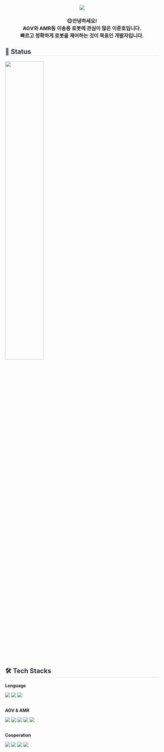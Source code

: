 <div align= "center">
  <img src="https://capsule-render.vercel.app/api?type=soft&color=auto&height=120&text=SMART%20하고싶은%20이준호입니다.&animation=fadeIn&fontColor=ffffff&fontSize=50" />
</div>

<div align="center">
 <h3> 😊안녕하세요! <br> 
  AGV와 AMR등 이송용 로봇에 관심이 많은 이준호입니다. <br>
  빠르고 정확하게 로봇을 제어하는 것이 목표인 개발자입니다.
 </h3>
</div>

<div style="text-align: left;"> 
  <h2 style="border-bottom: 1px solid #d8dee4; color: #282d33;"> 🏅 Status </h2>
  <img src="https://github-readme-stats.vercel.app/api/top-langs/?username=LJH5&layout=compact" width=50%>
</div>
<div style="text-align: left;"> 
  <div style="font-weight: 700; font-size: 15px; text-align: left; color: #282d33;">  </div> 
</div>
<div style="text-align: left;">
  <h2 style="border-bottom: 1px solid #d8dee4; color: #282d33;"> 🛠️ Tech Stacks </h2>
  <div style="margin: ; text-align: left;" "text-align: left;">
    <!-- Lenguage -->
    <p><strong>Lenguage</strong></p>
    <img src="https://img.shields.io/badge/C-6DB33F?style=for-the-badge&logo=C&logoColor=white">
    <img src="https://img.shields.io/badge/Python-3776AB?style=for-the-badge&logo=Python&logoColor=white">
    <img src="https://img.shields.io/badge/C++-00599C?style=for-the-badge&logo=C%2B%2B&logoColor=white">
    <br/><br/>
    <!-- AGV & AMR -->
    <p><strong>AGV & AMR</strong></p>
    <img src="https://img.shields.io/badge/ros2-%2322314E.svg?&style=for-the-badge&logo=ros&logoColor=white" />
    <img src="https://img.shields.io/badge/STM32-03234B?style=for-the-badge&logo=stmicroelectronics&logoColor=white">
    <img src="https://img.shields.io/badge/Linux-FCC624?style=for-the-badge&logo=Linux&logoColor=white">
    <img src="https://img.shields.io/badge/ubuntu-%23E95420.svg?&style=for-the-badge&logo=ubuntu&logoColor=white" />
    <img src="https://img.shields.io/badge/arduino-%2300979D.svg?&style=for-the-badge&logo=arduino&logoColor=white" />
    <br/><br/>
    <!-- Cooperation -->
    <p><strong>Cooperation</strong></p>
    <img src="https://img.shields.io/badge/Github-181717?style=for-the-badge&logo=Github&logoColor=white">
    <img src="https://img.shields.io/badge/Notion-000000?style=for-the-badge&logo=Notion&logoColor=white">
    <img src="https://img.shields.io/badge/jira-%230052CC.svg?&style=for-the-badge&logo=jira&logoColor=white" />
    <img src="https://img.shields.io/badge/Figma-F24E1E?style=for-the-badge&logo=Figma&logoColor=white">
    <br/><br/>
  </div>
</div>
  
    
